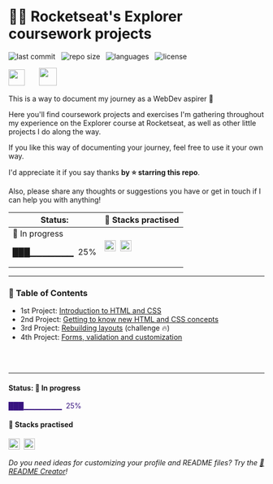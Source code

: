 # 👨‍🚀 Rocketseat's Explorer coursework projects

![last commit](https://img.shields.io/github/last-commit/bpires/rocketseat-explorer?color=2c5a6c 'last commit') &nbsp; ![repo size](https://img.shields.io/github/repo-size/bpires/rocketseat-explorer?color=2c5a6c 'repo size') &nbsp; ![languages](https://img.shields.io/github/languages/count/bpires/rocketseat-explorer?color=2c5a6c 'languages') &nbsp; ![license](https://img.shields.io/github/license/bpires/rocketseat-explorer?color=2c5a6c)
<br/>

<img src="https://www.rocketseat.com.br/_next/image?url=%2Fassets%2Flogos%2Frocketseat.svg&w=256&q=100" height="32">&nbsp;&nbsp;&nbsp;&nbsp;&nbsp;&nbsp; <img src="https://www.rocketseat.com.br/_next/image?url=%2Fassets%2Flogos%2Fexplorer.svg&w=256&q=75" height="35">&nbsp;

This is a way to document my journey as a WebDev aspirer 🚀

Here you'll find coursework projects and exercises I'm gathering throughout my experience on the Explorer course at Rocketseat, as well as other little projects I do along the way.   

If you like this way of documenting your journey, feel free to use it your own way. 

I'd appreciate it if you say thanks **by ⭐ starring this repo**.

Also, please share any thoughts or suggestions you have or get in touch if I can help you with anything!

| Status: |🧰 Stacks practised|
|---------|---------|
|🚧 In progress <p> ███▁▁▁▁▁▁▁ &nbsp;25% </p>|<img src="https://img.shields.io/badge/CSS3-381480?style=flat&logo=css3" alt="css3 Badge" height="22">&nbsp; <img src="https://img.shields.io/badge/HTML5-381480?style=flat&logo=html5" alt="html5 Badge" height="22">&nbsp;|


---

### 📌 Table of Contents

- 1st Project: [Introduction to HTML and CSS](https://github.com/bpires/rocketseat-explorer/tree/main/project-01/)
- 2nd Project: [Getting to know new HTML and CSS concepts](https://github.com/bpires/rocketseat-explorer/tree/main/project-01/)
- 3rd Project: [Rebuilding layouts](https://github.com/bpires/rocketseat-explorer/tree/main/project-03/) (challenge 🔥)
- 4th Project: [Forms, validation and customization](https://github.com/bpires/rocketseat-explorer/tree/main/project-04/)

<br/>
<br/>

---

#### Status: 🚧 In progress

<p style="color:#381480"> ███▁▁▁▁▁▁▁ &nbsp;25% </p>

#### 🧰 Stacks practised

<img src="https://img.shields.io/badge/CSS3-381480?style=flat&logo=css3" alt="css3 Badge" height="22">&nbsp;
<img src="https://img.shields.io/badge/HTML5-381480?style=flat&logo=html5" alt="html5 Badge" height="22">&nbsp;





_Do you need ideas for customizing your profile and README files? Try the [📜 README Creator](https://readmecreator.herokuapp.com/)!_
